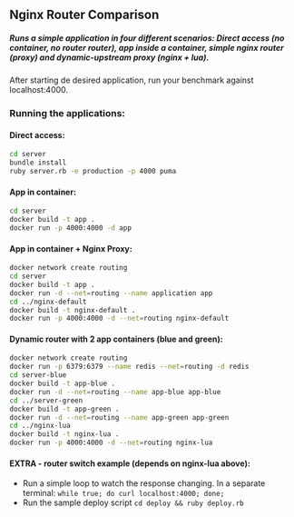 ## Nginx Router Comparison

##### Runs a simple application in four different scenarios: Direct access (no container, no router router), app inside a container, simple nginx router (proxy) and dynamic-upstream proxy (nginx + lua).
After starting de desired application, run your benchmark against localhost:4000.

### Running the applications:

#### Direct access:

```bash
cd server
bundle install
ruby server.rb -e production -p 4000 puma
```

#### App in container:

```bash
cd server
docker build -t app .
docker run -p 4000:4000 -d app
```

#### App in container + Nginx Proxy:

```bash
docker network create routing
cd server
docker build -t app .
docker run -d --net=routing --name application app
cd ../nginx-default
docker build -t nginx-default .
docker run -p 4000:4000 -d --net=routing nginx-default
```
#### Dynamic router with 2 app containers (blue and green):

```bash
docker network create routing
docker run -p 6379:6379 --name redis --net=routing -d redis
cd server-blue
docker build -t app-blue .
docker run -d --net=routing --name app-blue app-blue
cd ../server-green
docker build -t app-green .
docker run -d --net=routing --name app-green app-green
cd ../nginx-lua
docker build -t nginx-lua .
docker run -p 4000:4000 -d --net=routing nginx-lua
```

#### EXTRA - router switch example (depends on nginx-lua above):

- Run a simple loop to watch the response changing. In a separate terminal: `while true; do curl localhost:4000; done;`
- Run the sample deploy script `cd deploy && ruby deploy.rb`
